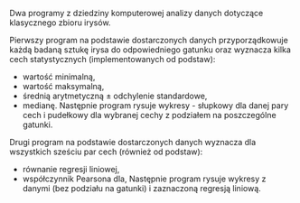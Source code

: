 Dwa programy z dziedziny komputerowej analizy danych dotyczące klasycznego zbioru irysów.

Pierwszy program na podstawie dostarczonych danych przyporządkowuje każdą badaną sztukę irysa do odpowiedniego gatunku oraz wyznacza kilka cech statystycznych (implementowanych od podstaw):
- wartość minimalną,
- wartość maksymalną,
- średnią arytmetyczną ± odchylenie standardowe,
- medianę.
Następnie program rysuje wykresy - słupkowy dla danej pary cech i pudełkowy dla wybranej cechy z podziałem na poszczególne gatunki.


Drugi program na podstawie dostarczonych danych wyznacza dla wszystkich sześciu par cech (również od podstaw):
- równanie regresji liniowej,
- współczynnik Pearsona dla,
Następnie program rysuje wykresy z danymi (bez podziału na gatunki) i zaznaczoną regresją liniową.
